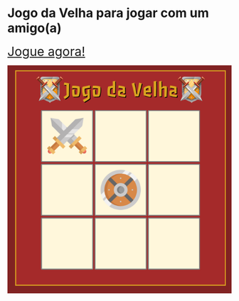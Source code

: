 # Jogo da Velha para jogar com um amigo(a)

<a href="https://codepen.io/lucasmoraesdev/full/ExQbQRv" target="_blank"  style="font-size: 28px">Jogue agora!</a>

<img src="Screenshot_20221026_170557.png">
